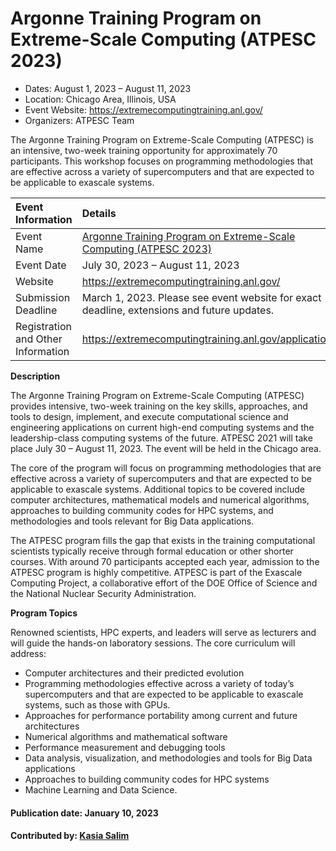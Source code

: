 # Argonne Training Program on Extreme-Scale Computing (ATPESC 2023)

- Dates: August 1, 2023 – August 11, 2023
- Location: Chicago Area, Illinois, USA
- Event Website: https://extremecomputingtraining.anl.gov/
- Organizers: ATPESC Team

<!-- begin deck text -->
The Argonne Training Program on Extreme-Scale Computing (ATPESC) is an intensive, two-week training opportunity for approximately 70 participants. This workshop focuses on programming methodologies that are effective across a variety of supercomputers and that are expected to be applicable to exascale systems.
<!-- end deck text -->

Event Information | Details
:--- | :---			   
Event Name | [Argonne Training Program on Extreme-Scale Computing (ATPESC 2023)](https://extremecomputingtraining.anl.gov/)
Event Date | July 30, 2023 – August 11, 2023
Website | https://extremecomputingtraining.anl.gov/
Submission Deadline | March 1, 2023. Please see event website for exact deadline, extensions and future updates.
Registration and Other Information | https://extremecomputingtraining.anl.gov/application/


**Description** 

The Argonne Training Program on Extreme-Scale Computing (ATPESC) provides intensive, two-week training on the key skills, approaches, and tools to design, implement, and execute computational science and engineering applications on current high-end computing systems and the leadership-class computing systems of the future. ATPESC 2021 will take place July 30 – August 11, 2023. The event will be held in the Chicago area. 

The core of the program will focus on programming methodologies that are effective across a variety of supercomputers and that are expected to be applicable to exascale systems. Additional topics to be covered include computer architectures, mathematical models and numerical algorithms, approaches to building community codes for HPC systems, and methodologies and tools relevant for Big Data applications.

The ATPESC program fills the gap that exists in the training computational scientists typically receive through formal education or other shorter courses. With around 70 participants accepted each year, admission to the ATPESC program is highly competitive. ATPESC is part of the Exascale Computing Project, a collaborative effort of the DOE Office of Science and the National Nuclear Security Administration.

**Program Topics**

Renowned scientists, HPC experts, and leaders will serve as lecturers and will guide the hands-on laboratory sessions. The core curriculum will address:

* Computer architectures and their predicted evolution
* Programming methodologies effective across a variety of today’s supercomputers and that are expected to be applicable to exascale systems, such as those with GPUs.
* Approaches for performance portability among current and future architectures
* Numerical algorithms and mathematical software
* Performance measurement and debugging tools
* Data analysis, visualization, and methodologies and tools for Big Data applications
* Approaches to building community codes for HPC systems
* Machine Learning and Data Science.


#### Publication date: January 10, 2023
#### Contributed by: [Kasia Salim](https://github.com/karbarz)

<!---
Publish: yes
Categories: skills, performance 
Topics: online learning, High-performance computing (HPC), Performance at Leadership Computing Facilities
--->

